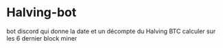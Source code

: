# Halving-bot
bot discord qui donne la date et un décompte du Halving BTC calculer sur les 6 dernier block miner 
